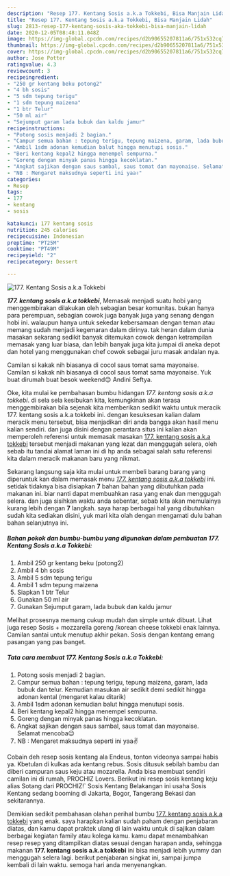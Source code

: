```yaml
---
description: "Resep 177. Kentang Sosis a.k.a Tokkebi, Bisa Manjain Lidah"
title: "Resep 177. Kentang Sosis a.k.a Tokkebi, Bisa Manjain Lidah"
slug: 2813-resep-177-kentang-sosis-aka-tokkebi-bisa-manjain-lidah
date: 2020-12-05T08:48:11.048Z
image: https://img-global.cpcdn.com/recipes/d2b90655207811a6/751x532cq70/177-kentang-sosis-aka-tokkebi-foto-resep-utama.jpg
thumbnail: https://img-global.cpcdn.com/recipes/d2b90655207811a6/751x532cq70/177-kentang-sosis-aka-tokkebi-foto-resep-utama.jpg
cover: https://img-global.cpcdn.com/recipes/d2b90655207811a6/751x532cq70/177-kentang-sosis-aka-tokkebi-foto-resep-utama.jpg
author: Jose Potter
ratingvalue: 4.3
reviewcount: 3
recipeingredient:
- "250 gr kentang beku potong2"
- "4 bh sosis"
- "5 sdm tepung terigu"
- "1 sdm tepung maizena"
- "1 btr Telur"
- "50 ml air"
- "Sejumput garam lada bubuk dan kaldu jamur"
recipeinstructions:
- "Potong sosis menjadi 2 bagian."
- "Campur semua bahan : tepung terigu, tepung maizena, garam, lada bubuk dan telur. Kemudian masukan air sedikit demi sedikit hingga adonan kental (mengaret kalau ditarik)"
- "Ambil 1sdm adonan kemudian balut hingga menutupi sosis."
- "Beri kentang kepal2 hingga menempel sempurna."
- "Goreng dengan minyak panas hingga kecoklatan."
- "Angkat sajikan dengan saus sambal, saus tomat dan mayonaise. Selamat mencoba😉"
- "NB : Mengaret maksudnya seperti ini yaa✌"
categories:
- Resep
tags:
- 177
- kentang
- sosis

katakunci: 177 kentang sosis 
nutrition: 245 calories
recipecuisine: Indonesian
preptime: "PT25M"
cooktime: "PT49M"
recipeyield: "2"
recipecategory: Dessert

---
```



![177. Kentang Sosis a.k.a Tokkebi](https://img-global.cpcdn.com/recipes/d2b90655207811a6/751x532cq70/177-kentang-sosis-aka-tokkebi-foto-resep-utama.jpg)

<b><i>177. kentang sosis a.k.a tokkebi</i></b>, Memasak menjadi suatu hobi yang menggembirakan dilakukan oleh sebagian besar komunitas. bukan hanya para perempuan, sebagian cowok juga banyak juga yang senang dengan hobi ini. walaupun hanya untuk sekedar kebersamaan dengan teman atau memang sudah menjadi kegemaran dalam dirinya. tak heran dalam dunia masakan sekarang sedikit banyak ditemukan cowok dengan ketrampilan memasak yang luar biasa, dan lebih banyak juga kita jumpai di aneka depot dan hotel yang menggunakan chef cowok sebagai juru masak andalan nya.

Camilan si kakak nih biasanya di cocol saus tomat sama mayonaise. Camilan si kakak nih biasanya di cocol saus tomat sama mayonaise. Yuk buat dirumah buat besok weekend😊 Andini Seftya.

Oke, kita mulai ke pembahasan bumbu hidangan <i>177. kentang sosis a.k.a tokkebi</i>. di sela sela kesibukan kita, kemungkinan akan terasa menggembirakan bila sejenak kita memberikan sedikit waktu untuk meracik 177. kentang sosis a.k.a tokkebi ini. dengan kesuksesan kalian dalam meracik menu tersebut, bisa menjadikan diri anda bangga akan hasil menu kalian sendiri. dan juga disini dengan perantara situs ini kalian akan memperoleh referensi untuk memasak masakan <u>177. kentang sosis a.k.a tokkebi</u> tersebut menjadi makanan yang lezat dan menggugah selera, oleh sebab itu tandai alamat laman ini di hp anda sebagai salah satu referensi kita dalam meracik makanan baru yang nikmat.


Sekarang langsung saja kita mulai untuk membeli barang barang yang diperuntuk kan dalam memasak menu <u><i>177. kentang sosis a.k.a tokkebi</i></u> ini. setidak tidaknya bisa disiapkan <b>7</b> bahan bahan yang dibutuhkan pada makanan ini. biar nanti dapat membuahkan rasa yang enak dan menggugah selera. dan juga sisihkan waktu anda sebentar, sebab kita akan memulainya kurang lebih dengan <b>7</b> langkah. saya harap berbagai hal yang dibutuhkan sudah kita sediakan disini, yuk mari kita olah dengan mengamati dulu bahan bahan selanjutnya ini.

<!--inarticleads1-->

##### Bahan pokok dan bumbu-bumbu yang digunakan dalam pembuatan 177. Kentang Sosis a.k.a Tokkebi:

1. Ambil 250 gr kentang beku (potong2)
1. Ambil 4 bh sosis
1. Ambil 5 sdm tepung terigu
1. Ambil 1 sdm tepung maizena
1. Siapkan 1 btr Telur
1. Gunakan 50 ml air
1. Gunakan Sejumput garam, lada bubuk dan kaldu jamur


Melihat prosesnya memang cukup mudah dan simple untuk dibuat. Lihat juga resep Sosis + mozzarella goreng /korean cheese tokkebi enak lainnya. Camilan santai untuk menutup akhir pekan. Sosis dengan kentang emang pasangan yang pas banget. 

<!--inarticleads2-->

##### Tata cara membuat 177. Kentang Sosis a.k.a Tokkebi:

1. Potong sosis menjadi 2 bagian.
1. Campur semua bahan : tepung terigu, tepung maizena, garam, lada bubuk dan telur. Kemudian masukan air sedikit demi sedikit hingga adonan kental (mengaret kalau ditarik)
1. Ambil 1sdm adonan kemudian balut hingga menutupi sosis.
1. Beri kentang kepal2 hingga menempel sempurna.
1. Goreng dengan minyak panas hingga kecoklatan.
1. Angkat sajikan dengan saus sambal, saus tomat dan mayonaise. Selamat mencoba😉
1. NB : Mengaret maksudnya seperti ini yaa✌


Cobain deh resep sosis kentang ala Endeus, tonton videonya sampai habis ya. Kbetulan di kulkas ada kentang rebus. Sosis ditusuk sebilah bambu dan diberi campuran saus keju atau mozarella. Anda bisa membuat sendiri camilan ini di rumah, PROCHIZ Lovers. Berikut ini resep sosis kentang keju alias Sotang dari PROCHIZ!` Sosis Kentang Belakangan ini usaha Sosis Kentang sedang booming di Jakarta, Bogor, Tangerang Bekasi dan sekitarannya. 

Demikian sedikit pembahasan olahan perihal bumbu <u>177. kentang sosis a.k.a tokkebi</u> yang enak. saya harapkan kalian sudah paham dengan penjabaran diatas, dan kamu dapat praktek ulang di lain waktu untuk di sajikan dalam berbagai kegiatan family atau kolega kamu. kamu dapat menambahkan resep resep yang ditampilkan diatas sesuai dengan harapan anda, sehingga makanan <b>177. kentang sosis a.k.a tokkebi</b> ini bisa menjadi lebih yummy dan menggugah selera lagi. berikut penjabaran singkat ini, sampai jumpa kembali di lain waktu. semoga hari anda menyenangkan.
